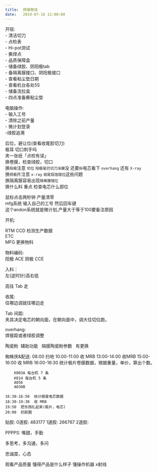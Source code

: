 ```yaml
---             
title:  焊接卷绕
date:   2019-07-16 12:00:00
---
```

开班:    
    - 清洁切刀    
    - 点检表    
    - Hi-pot测试    
    - 撕焊点    
    - 品质保障盒    
    - 储备绿胶、阴阳极tab    
    - 备隔离膜接口、阴阳极接口    
    - 查看粘尘垫日期    
    - 查看机台各处5S    
    - 储备流拉盒    
    - 四点准备撕粘尘垫    

电脑操作:      
    - 输入工号    
    - 清除之前产量    
    - 微计划登录    
    -绿胶追溯    

后位，避让位(查看收尾胶切刀)     
极耳  切口刺手吗    
夹一张纸「点检有误」    
换卷膜，检查绿胶，切口    
    换`阳极`注意 `切位`  `阳极尾巴切刀涂膜`没   还要`拆`电芯看下   `overhang`   还有 `X-ray`    
    换`阴极`片注意  `x-ray`  `收尾铝箔错位`这些问题    
换隔离膜容易出现`隔离膜错位`    
换什么料  重点 检查电芯什么部位    


鼠标点击两秒钟  产量清零    
mfg系统  输入自己的工号  然后回车键     
这个andon系统就是微计划,产量大于等于100要备注原因     


开机:     

RTM    CCD 检测生产数据    
ETC      
MFG  更换物料     

物料编码:     
阳极 ACE 阴极 CCE    

入料：   
左(逆时针)高右低     

高往 Tab 走    

收尾:     
往哪边调就往哪边走    

Tab 间距:    
夹具决定电芯的朝向面，在朝向面中，调大往切位跑，    

overhang:    
焊接距或者绿胶调整    

陶瓷粉  辅助功能   隔膜陶瓷粉参数   有更换    

蜘蛛侠&配送:
    08:00   扫地
    10:00-11:00  收 MRB
    13:00-14:00  收MRB
    15:00-16:00  收 MRB
    16:00-16:30  统计极片卷膜数据，根据重量，单价，算出个数。

        K003A 每台机 7 条
        K014 每台机 5 条
        A056
        A030B

    16:30-16:50  统计报废电芯数据
    18:30-19:30  收 MRB
    19:50  把东西扎起来(极片，电芯)
    20:00  扔胶圈

贴胶:
    0道胶:
        483177
    1道胶:
        266767
    2道胶:

PPPPS:
嘴甜，手勤

多思考，多沟通，多问

忠诚度，心态

观看产品质量
懂得产品是什么样子
懂操作机器
x射线